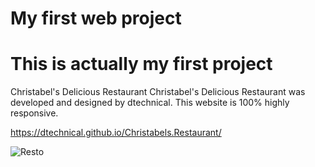 # My first web project

# This is actually my first project

Christabel's Delicious Restaurant
Christabel's Delicious Restaurant was developed and designed by dtechnical.
This website is 100% highly responsive.

https://dtechnical.github.io/Christabels.Restaurant/

![Resto](https://user-images.githubusercontent.com/107305274/209535699-73067d4a-d5cb-4750-bb38-1acb6279c6ad.png)
